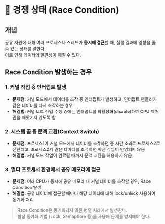 # 📌 경쟁 상태 (Race Condition)

## 개념
공유 자원에 대해 여러 프로세스나 스레드가 **동시에 접근**할 때, 실행 결과에 영향을 줄 수 있는 상태를 말한다.  
이로 인해 데이터의 일관성이 깨질 수 있다.


## Race Condition 발생하는 경우

### 1. 커널 작업 중 인터럽트 발생
- **문제점**: 커널 모드에서 데이터를 조작 중 인터럽트가 발생하고, 인터럽트 핸들러가 같은 데이터를 다시 조작하는 경우
- **해결법**: 커널 모드 작업 수행 중에는 인터럽트를 비활성화(disable)하여 CPU 제어권을 빼앗기지 않도록 함

### 2. 시스템 콜 중 문맥 교환(Context Switch)
- **문제점**: 프로세스1이 커널 모드에서 데이터를 조작하던 중 시간 초과로 프로세스2로 전환되고, 프로세스2가 같은 데이터를 조작하면 이전 작업이 반영되지 않음
- **해결법**: 커널 모드 작업이 완료될 때까지 문맥 교환을 허용하지 않음

### 3. 멀티 프로세서 환경에서 공유 메모리에 접근
- **문제점**: 여러 CPU가 동시에 공유 메모리 내 커널 데이터를 조작할 경우, Race Condition 발생
- **해결법**: 공유 데이터에 접근할 때마다 해당 데이터에 대해 lock/unlock 사용하여 동기화 처리


> Race Condition은 동기화되지 않은 병렬 처리에서 발생한다.  
> 항상 동기화 기법 (Lock, Semaphore 등)을 사용해 문제를 방지해야 한다.

